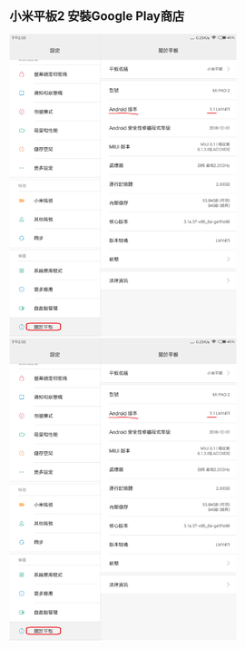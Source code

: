## 小米平板2 安裝Google Play商店


<img src="./images/androidsettings-01.png" width="400">

<img src="./images/androidsettings-01.png" width="400">

